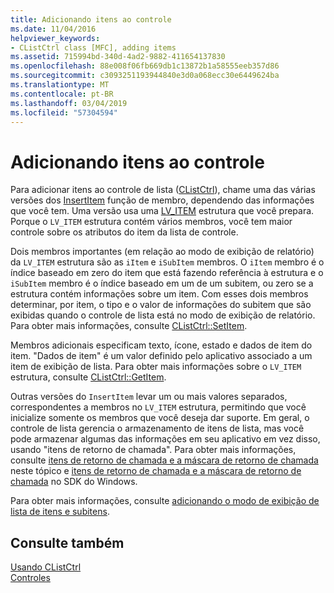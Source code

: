```yaml
---
title: Adicionando itens ao controle
ms.date: 11/04/2016
helpviewer_keywords:
- CListCtrl class [MFC], adding items
ms.assetid: 715994bd-340d-4ad2-9882-411654137830
ms.openlocfilehash: 88e008f06fb669db1c13872b1a58555eeb357d86
ms.sourcegitcommit: c3093251193944840e3d0a068ecc30e6449624ba
ms.translationtype: MT
ms.contentlocale: pt-BR
ms.lasthandoff: 03/04/2019
ms.locfileid: "57304594"
---
```

# <a name="adding-items-to-the-control"></a>Adicionando itens ao controle

Para adicionar itens ao controle de lista ([CListCtrl](../mfc/reference/clistctrl-class.md)), chame uma das várias versões dos [InsertItem](../mfc/reference/clistctrl-class.md#insertitem) função de membro, dependendo das informações que você tem. Uma versão usa uma [LV_ITEM](/windows/desktop/api/commctrl/ns-commctrl-taglvitema) estrutura que você prepara. Porque o `LV_ITEM` estrutura contém vários membros, você tem maior controle sobre os atributos do item da lista de controle.

Dois membros importantes (em relação ao modo de exibição de relatório) da `LV_ITEM` estrutura são as `iItem` e `iSubItem` membros. O `iItem` membro é o índice baseado em zero do item que está fazendo referência à estrutura e o `iSubItem` membro é o índice baseado em um de um subitem, ou zero se a estrutura contém informações sobre um item. Com esses dois membros determinar, por item, o tipo e o valor de informações do subitem que são exibidas quando o controle de lista está no modo de exibição de relatório. Para obter mais informações, consulte [CListCtrl::SetItem](../mfc/reference/clistctrl-class.md#setitem).

Membros adicionais especificam texto, ícone, estado e dados de item do item. "Dados de item" é um valor definido pelo aplicativo associado a um item de exibição de lista. Para obter mais informações sobre o `LV_ITEM` estrutura, consulte [CListCtrl::GetItem](../mfc/reference/clistctrl-class.md#getitem).

Outras versões do `InsertItem` levar um ou mais valores separados, correspondentes a membros no `LV_ITEM` estrutura, permitindo que você inicialize somente os membros que você deseja dar suporte. Em geral, o controle de lista gerencia o armazenamento de itens de lista, mas você pode armazenar algumas das informações em seu aplicativo em vez disso, usando "itens de retorno de chamada". Para obter mais informações, consulte [itens de retorno de chamada e a máscara de retorno de chamada](../mfc/callback-items-and-the-callback-mask.md) neste tópico e [itens de retorno de chamada e a máscara de retorno de chamada](/windows/desktop/Controls/using-list-view-controls) no SDK do Windows.

Para obter mais informações, consulte [adicionando o modo de exibição de lista de itens e subitens](/windows/desktop/Controls/using-list-view-controls).

## <a name="see-also"></a>Consulte também

[Usando CListCtrl](../mfc/using-clistctrl.md)<br/>
[Controles](../mfc/controls-mfc.md)
